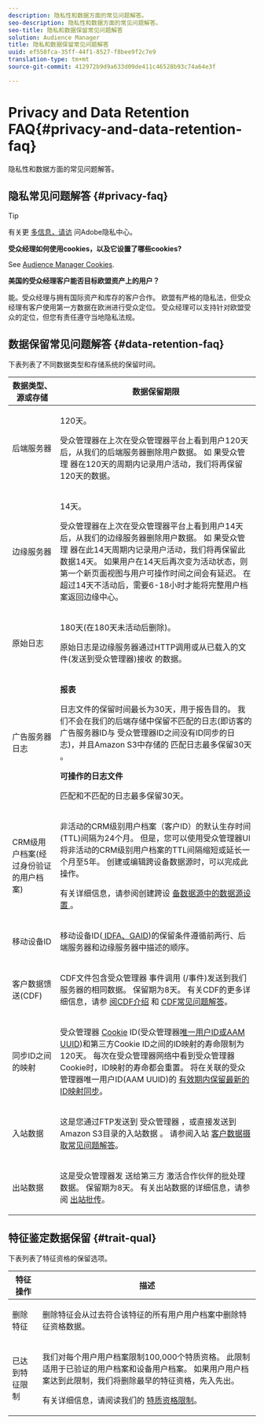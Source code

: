 ```yaml
---
description: 隐私性和数据方面的常见问题解答。
seo-description: 隐私性和数据方面的常见问题解答。
seo-title: 隐私和数据保留常见问题解答
solution: Audience Manager
title: 隐私和数据保留常见问题解答
uuid: ef558fca-35ff-44f1-8527-f8bee9f2c7e9
translation-type: tm+mt
source-git-commit: 412972b9d9a633d09de411c46528b93c74a64e3f

---
```



# Privacy and Data Retention FAQ{#privacy-and-data-retention-faq}

隐私性和数据方面的常见问题解答。

<!-- faq_privacy.xml -->

## 隐私常见问题解答 {#privacy-faq}

>[!TIP]
>
>有关更 [多信息，请访](https://www.adobe.com/privacy.html) 问Adobe隐私中心。

**受众经理如何使用cookies，以及它设置了哪些cookies?**

See [Audience Manager Cookies](https://docs.adobe.com/content/help/en/core-services/interface/ec-cookies/cookies-am.html).

**美国的受众经理客户能否目标欧盟资产上的用户？**

能。受众经理与拥有国际资产和库存的客户合作。 欧盟有严格的隐私法，但受众经理有客户使用第一方数据在欧洲进行受众定位。 受众经理可以支持针对欧盟受众的定位，但您有责任遵守当地隐私法规。

<!-- 

<p> <b>Why does the IP address need to be removed from log files?</b> </p> 
<p>While still an open question in the US, regulators in Europe consider IP addresses as personally identifiable information (PII). As a result, companies that collect IP addresses in the EU are subject to strict data processing requirements. To support expansion into the EU, and help reduce compliance requirements for our customers, we remove IP addresses from log files. Also, this change addresses where we believe industry self-regulation and legally required regulations are moving within the United States. Removing IP addresses is a proactive change that will help Audience Manager (and our partners) comply with existing and future PII-related legislation. </p>

 -->

## 数据保留常见问题解答 {#data-retention-faq}

下表列表了不同数据类型和存储系统的保留时间。

<table id="table_21C0B13A57A44DE0999FB33F363C88F6"> 
 <thead> 
  <tr> 
   <th colname="col1" class="entry"> 数据类型、源或存储 </th> 
   <th colname="col2" class="entry"> 数据保留期限 </th> 
  </tr> 
 </thead>
 <tbody> 
  <tr> 
   <td colname="col1"> <p>后端服务器 </p> </td> 
   <td colname="col2"> <p>120天。 </p> <p> 受众管理器在上次在受众管理器平台上看到用户120天后，从我们的后端服务器删除用户数据。 如 <span class="keyword"> 果受众管理</span> 器在120天的周期内记录用户活动，我们将再保留120天的数据。 </p> </td> 
  </tr> 
  <tr> 
   <td colname="col1"> <p>边缘服务器 </p> </td> 
   <td colname="col2"> <p> 14天。 </p> <p>受众管理器在上次在受众管理器平台上看到用户14天后，从我们的边缘服务器删除用户数据。 如 <span class="keyword"> 果受众管理</span> 器在此14天周期内记录用户活动，我们将再保留此数据14天。 如果用户在14天后再次变为活动状态，则第一个新页面视图与用户可操作时间之间会有延迟。 在超过14天不活动后，需要6-18小时才能将完整用户档案返回边缘中心。 </p> </td> 
  </tr> 
  <tr> 
   <td colname="col1"> <p>原始日志 </p> </td> 
   <td colname="col2"> <p>180天(在180天未活动后删除)。 </p> <p>原始日志是边缘服务器通过HTTP调用或从已载入的文件(发送到受众管理器)接收 <span class="keyword"> 的数据</span>。 </p> </td> 
  </tr> 
  <tr> 
   <td colname="col1"> <p>广告服务器日志 </p> </td> 
   <td colname="col2"> <p><b>报表</b> </p> <p>日志文件的保留时间最长为30天，用于报告目的。 我们不会在我们的后端存储中保留不匹配的日志(即访客的广告服务器ID与 <span class="keyword"> 受众管理器ID之间没有ID同步的日志)，并且Amazon S3中存储的</span> 匹配日志最多保留30天 <span class="keyword"></span> 。 </p> <p><b>可操作的日志文件</b> </p> <p>匹配和不匹配的日志最多保留30天。 </p> </td> 
  </tr> 
  <tr> 
   <td colname="col1"> <p>CRM级用户档案(经过身份验证的用户档案) </p> </td> 
   <td colname="col2"> <p>非活动的CRM级别用户档案（客户ID）的默认生存时间(TTL)间隔为24个月。 但是，您可以使用受众管理器UI将非活动的CRM级别用户档案的TTL间隔缩短或延长一个月至5年。 创建或编辑跨设备数据源时，可以完成此操作。</p> <p>有关详细信息，请参阅创建跨设 <a href="../features/profile-merge-rules/merge-rules-start.md#settings"> 备数据源中的数据源设置 </a>。</p> </td> 
  </tr> 
  <tr> 
   <td colname="col1"> <p>移动设备ID </p> </td> 
   <td colname="col2"> <p>移动设备ID(<a href="../reference/ids-in-aam.md"> IDFA、GAID</a>)的保留条件遵循前两行、后端服务器和边缘服务器中描述的顺序。 </p> </td> 
  </tr> 
  <tr> 
   <td colname="col1"> <p>客户数据馈送(CDF) </p> </td> 
   <td colname="col2"> <p>CDF文件包含受众管理器 <span class="keyword"> 事件调用</span> (/事件)发送到我们服务器的相同数据。 保留期为8天。 有关CDF的更多详细信息，请参 <a href="../features/cdf-files.md"> 阅CDF介绍</a> 和 <a href="../faq/faq-cdf.md"> CDF常见问题解答</a>。 </p> </td> 
  </tr> 
  <tr> 
   <td colname="col1"> <p>同步ID之间的映射 </p> </td> 
   <td colname="col2"> <p>受众管理器 <a href="../features/administration/usage-limits.md#id-mapping-limits"> Cookie</a> ID(受众管理器<a href="../reference/ids-in-aam.md">唯一用户ID或AAM UUID</a>)和第三方Cookie ID之间的ID映射的寿命限制为120天。 每次在受众管理器网络中看到受众管理器Cookie时，ID映射的寿命都会重置。 将在关联的受众管理器唯一用户ID(AAM UUID)的 <a href="../reference/ids-in-aam.md">有效期内保留最新的ID映射同步</a>。</p></td> 
  </tr> 
  <tr> 
   <td colname="col1"> <p>入站数据 </p> </td> 
   <td colname="col2"> <p>这是您通过FTP发送到 <span class="keyword"> 受众管理器</span> ，或直接发送到 <span class="keyword"> Amazon S3目录的入站数据</span> 。 请参阅入站 <a href="../faq/faq-inbound-data-ingestion.md"> 客户数据摄取常见问题解答</a>。 </p> </td> 
  </tr> 
  <tr> 
   <td colname="col1"> <p>出站数据 </p> </td> 
   <td colname="col2"> <p>这是受众管理器发 <span class="keyword"> 送给第三方</span> 激活合作伙伴的批处理数据。 保留期为8天。 有关出站数据的详细信息，请参阅 <a href="../integration/receiving-audience-data/batch-outbound-transfers/outbound-file-name-contents.md"> 出站批传</a>。 </p> </td> 
  </tr> 
 </tbody> 
</table>

## 特征鉴定数据保留 {#trait-qual}

下表列表了特征资格的保留选项。

<table id="table_7FB42BEF138540AAB6869995C1AB8D3F"> 
 <thead> 
  <tr> 
   <th colname="col1" class="entry"> 特征操作 </th> 
   <th colname="col2" class="entry"> 描述 </th> 
  </tr>
 </thead>
 <tbody> 
  <tr> 
   <td colname="col1"> <p>删除特征 </p> </td> 
   <td colname="col2"> <p>删除特征会从过去符合该特征的所有用户用户档案中删除特征资格数据。 </p> </td> 
  </tr> 
  <tr> 
   <td colname="col1"> <p>已达到特征限制 </p> </td> 
   <td colname="col2"> <p>我们对每个用户用户档案限制100,000个特质资格。 此限制适用于已验证的用户档案和设备用户档案。 如果用户用户档案达到此限制，我们将删除最早的特征资格，先入先出。 </p> <p>有关详细信息，请阅读我们的 <a href="../features/traits/trait-and-segment-qualification-reference.md#trait-qualification-limit"> 特质资格限制</a>。 </p> </td> 
  </tr> 
 </tbody> 
</table>


